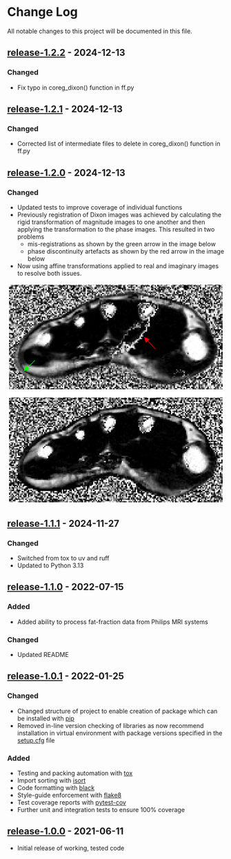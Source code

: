 # Change Log

All notable changes to this project will be documented in this file.

## [release-1.2.2](https://github.com/SWastling/musclemap/releases/tag/1.2.2) - 2024-12-13

### Changed

- Fix typo in coreg_dixon() function in ff.py

## [release-1.2.1](https://github.com/SWastling/musclemap/releases/tag/1.2.1) - 2024-12-13

### Changed

- Corrected list of intermediate files to delete in coreg_dixon() function in ff.py

## [release-1.2.0](https://github.com/SWastling/musclemap/tree/release-1.2.0) - 2024-12-13

### Changed

- Updated tests to improve coverage of individual functions
- Previously registration of Dixon images was achieved by calculating the rigid
transformation of magnitude images to one another and then applying the 
transformation to the phase images. This resulted in two problems
  - mis-registrations as shown by the green arrow in the image below
  - phase discontinuity artefacts as shown by the red arrow in the image below
- Now using affine transformations applied to real and imaginary images to 
resolve both issues. 

![](ff_nl_warp_re_im.png)

## [release-1.1.1](https://github.com/SWastling/musclemap/tree/release-1.1.1) - 2024-11-27

### Changed

- Switched from tox to uv and ruff 
- Updated to Python 3.13

## [release-1.1.0](https://github.com/SWastling/musclemap/tree/release-1.1.0) - 2022-07-15

### Added

- Added ability to process fat-fraction data from Philips MRI systems

### Changed

- Updated README 

## [release-1.0.1](https://github.com/SWastling/musclemap/tree/release-1.0.1) - 2022-01-25

### Changed

- Changed structure of project to enable creation of package which can be 
installed with [pip](https://pypi.org/project/pip/)
- Removed in-line version checking of libraries as now recommend installation in 
virtual environment with package versions specified in the
[setup.cfg](https://docs.python.org/3/distutils/configfile.html) file

### Added
- Testing and packing automation with [tox](https://pypi.org/project/tox/)
- Import sorting with [isort](https://pycqa.github.io/isort/)
- Code formatting with [black](https://pypi.org/project/black/) 
- Style-guide enforcement with [flake8](https://flake8.pycqa.org)
- Test coverage reports with [pytest-cov](https://pypi.org/project/pytest-cov/)
- Further unit and integration tests to ensure 100% coverage

## [release-1.0.0](https://github.com/SWastling/musclemap/tree/release-1.0.0) - 2021-06-11

- Initial release of working, tested code
